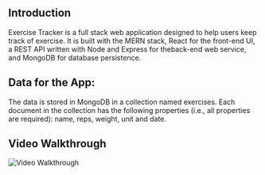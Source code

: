 ## Introduction
Exercise Tracker is a full stack web application designed to help users keep track of exercise. 
It is built with the MERN stack, React for the front-end UI, a REST API written with Node and Express for theback-end web service, and MongoDB for database persistence. 

## Data for the App:
The data is stored in MongoDB in a collection named exercises. Each document in the collection has the following properties (i.e., all properties are required): name, reps, weight, unit and date. 

## Video Walkthrough
<img src='http://g.recordit.co/GlMrbzWqtr.gif' title='Video Walkthrough' width='' alt='Video Walkthrough' />
